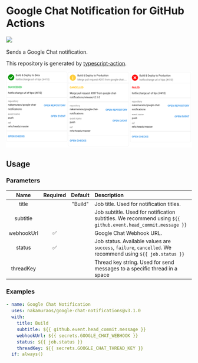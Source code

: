 # Google Chat Notification for GitHub Actions

![](https://github.com/nakamuraos/google-chat-notifications/workflows/Build/badge.svg)

Sends a Google Chat notification.

This repository is generated by [typescript-action](https://github.com/actions/typescript-action).

![Preview](images/preview.png 'Preview')

## Usage

### Parameters

|    Name    | Required | Default | Description                                                                                                 |
| :--------: | :------: | :-----: | :---------------------------------------------------------------------------------------------------------- |
|   title    |          | "Build" | Job title. Used for notification titles.                                                                    |
|  subtitle  |          |         | Job subtitle. Used for notification subtitles. We recommend using `${{ github.event.head_commit.message }}` |
| webhookUrl |    ✅    |         | Google Chat Webhook URL.                                                                                    |
|   status   |    ✅    |         | Job status. Available values are `success`, `failure`, `cancelled`. We recommend using `${{ job.status }}`  |
| threadKey  |          |         | Thread key string. Used for send messages to a specific thread in a space                                   |

### Examples

```yaml
- name: Google Chat Notification
  uses: nakamuraos/google-chat-notifications@v3.1.0
  with:
    title: Build
    subtitle: ${{ github.event.head_commit.message }}
    webhookUrl: ${{ secrets.GOOGLE_CHAT_WEBHOOK }}
    status: ${{ job.status }}
    threadKey: ${{ secrets.GOOGLE_CHAT_THREAD_KEY }}
  if: always()
```
